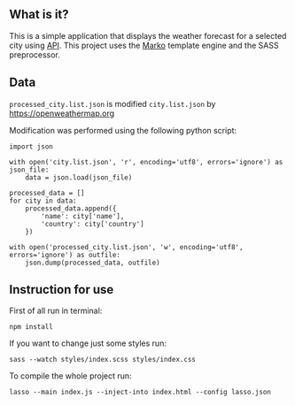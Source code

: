 ## What is it?

This is a simple application that displays the weather forecast for a selected city using [API](https://openweathermap.org/api). This project uses the [Marko](https://markojs.com/) template engine and the SASS preprocessor. 

## Data

`processed_city.list.json` is modified `city.list.json` by https://openweathermap.org

Modification was performed using the following python script:
~~~~
import json

with open('city.list.json', 'r', encoding='utf8', errors='ignore') as json_file:
    data = json.load(json_file)

processed_data = []
for city in data:
    processed_data.append({
        'name': city['name'],
        'country': city['country']
    })

with open('processed_city.list.json', 'w', encoding='utf8', errors='ignore') as outfile:
    json.dump(processed_data, outfile)

~~~~

## Instruction for use

First of all run in terminal:

`npm install`

If you want to change just some styles run:

`sass --watch styles/index.scss styles/index.css`

To compile the whole project run:

`lasso --main index.js --inject-into index.html --config lasso.json`
